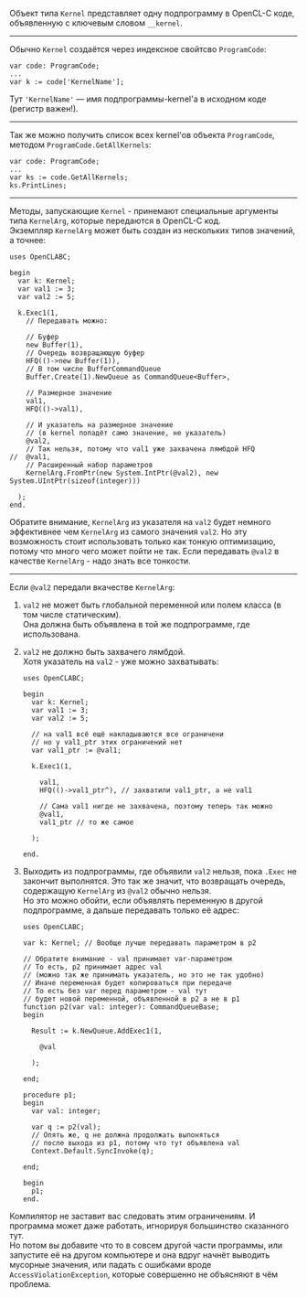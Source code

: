 ﻿


Объект типа `Kernel` представляет одну подпрограмму в OpenCL-C коде,
объявленную с ключевым словом `__kernel`.

---

Обычно `Kernel` создаётся через индексное свойтсво `ProgramCode`:
```
var code: ProgramCode;
...
var k := code['KernelName'];
```
Тут `'KernelName'` — имя подпрограммы-kernel'а в исходном коде (регистр важен!).

---

Так же можно получить список всех kernel'ов объекта `ProgramCode`, методом `ProgramCode.GetAllKernels`:
```
var code: ProgramCode;
...
var ks := code.GetAllKernels;
ks.PrintLines;
```

---

Методы, запускающие `Kernel` - принемают специальные аргументы типа `KernelArg`, которые передаются в OpenCL-C код.\
Экземпляр `KernelArg` может быть создан из нескольких типов значений, а точнее:
```
uses OpenCLABC;

begin
  var k: Kernel;
  var val1 := 3;
  var val2 := 5;
  
  k.Exec1(1,
    // Передавать можно:
    
    // Буфер
    new Buffer(1),
    // Очередь возвращающую буфер
    HFQ(()->new Buffer(1)),
    // В том числе BufferCommandQueue
    Buffer.Create(1).NewQueue as CommandQueue<Buffer>,
    
    // Размерное значение
    val1,
    HFQ(()->val1),
    
    // И указатель на размерное значение
    // (в kernel попадёт само значение, не указатель)
    @val2,
    // Так нельзя, потому что val1 уже захвачена лямбдой HFQ
//  @val1,
    // Расширенный набор параметров
    KernelArg.FromPtr(new System.IntPtr(@val2), new System.UIntPtr(sizeof(integer)))
    
  );
end.
```
Обратите внимание, `KernelArg` из указателя на `val2` будет немного эффективнее
чем `KernelArg` из самого значения `val2`. Но эту возможность стоит использовать
только как тонкую оптимизацию, потому что много чего может пойти не так.
Если передавать `@val2` в качестве `KernelArg` - надо знать все тонкости.

---

Если `@val2` передали вкачестве `KernelArg`:

1. `val2` не может быть глобальной переменной или полем класса (в том числе статическим).\
   Она должна быть объявлена в той же подпрограмме, где использована.

2. `val2` не должно быть захвачего лямбдой.\
   Хотя указатель на `val2` - уже можно захватывать:
   ```
   uses OpenCLABC;
   
   begin
     var k: Kernel;
     var val1 := 3;
     var val2 := 5;
     
     // на val1 всё ещё накладываются все ограничени
     // но у val1_ptr этих ограничений нет
     var val1_ptr := @val1;
     
     k.Exec1(1,
       
       val1,
       HFQ(()->val1_ptr^), // захватили val1_ptr, а не val1
       
       // Сама val1 нигде не захвачена, поэтому теперь так можно
       @val1,
       val1_ptr // то же самое
       
     );
     
   end.
   ```

3. Выходить из подпрограммы, где объявили `val2` нельзя, пока `.Exec` не закончит выполнятся.
   Это так же значит, что возвращать очередь, содержащую `KernelArg` из `@val2` обычно нельзя.\
   Но это можно обойти, если объявлять переменную в другой подпрограмме, а дальше передавать только её адрес:
   ```
   uses OpenCLABC;
   
   var k: Kernel; // Вообще лучше передавать параметром в p2
   
   // Обратите внимание - val принимает var-параметром
   // То есть, p2 принимает адрес val
   // (можно так же принимать указатель, но это не так удобно)
   // Иначе переменная будет копироваться при передаче
   // То есть без var перед параметром - val тут
   // будет новой переменной, объявленной в p2 а не в p1
   function p2(var val: integer): CommandQueueBase;
   begin
     
     Result := k.NewQueue.AddExec1(1,
       
       @val
       
     );
     
   end;
   
   procedure p1;
   begin
     var val: integer;
     
     var q := p2(val);
     // Опять же, q не должна продолжать выпоняться
     // после выхода из p1, потому что тут объявлена val
     Context.Default.SyncInvoke(q);
     
   end;
   
   begin
     p1;
   end.
   ```

Компилятор не заставит вас следовать этим ограничениям. И программа может даже работать, игнорируя большинство сказанного тут.\
Но потом вы добавите что то в совсем другой части программы, или запустите её на
другом компьютере и она вдруг начнёт выводить мусорные значения,
или падать с ошибками вроде `AccessViolationException`, которые совершенно не объясняют в чём проблема.


